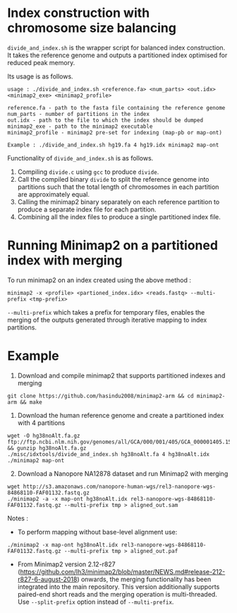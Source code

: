# Index construction with chromosome size balancing

`divide_and_index.sh` is the wrapper script for balanced index construction.
It takes the reference genome and outputs a partitioned index optimised for reduced peak memory.

Its usage is as follows.

```
usage : ./divide_and_index.sh <reference.fa> <num_parts> <out.idx> <minimap2_exe> <minimap2_profile>

reference.fa - path to the fasta file containing the reference genome
num_parts - number of partitions in the index
out.idx - path to the file to which the index should be dumped
minimap2_exe - path to the minimap2 executable
minimap2_profile - minimap2 pre-set for indexing (map-pb or map-ont)

Example : ./divide_and_index.sh hg19.fa 4 hg19.idx minimap2 map-ont

```

Functionality of `divide_and_index.sh` is as follows.
1. Compiling `divide.c` using `gcc` to produce `divide`.
2. Call the compiled binary `divide` to split the reference genome into partitions such that the total length of chromosomes in each partition are approximately equal.
3. Calling the minimap2 binary separately on each reference partition to produce a separate index file for each partition.
4. Combining all the index files to produce a single partitioned index file.


# Running Minimap2 on a partitioned index with merging

To run minimap2 on an index created using the above method :
```
minimap2 -x <profile> <partioned_index.idx> <reads.fastq> --multi-prefix <tmp-prefix>
```
`--multi-prefix` which takes a prefix for temporary files, enables the merging of the outputs generated through iterative mapping to index partitions.


# Example

1. Download and compile minimap2 that supports partitioned indexes and merging
```
git clone https://github.com/hasindu2008/minimap2-arm && cd minimap2-arm && make
```

1. Download the human reference genome and create a partitioned index with 4 partitions
```
wget -O hg38noAlt.fa.gz ftp://ftp.ncbi.nlm.nih.gov/genomes/all/GCA/000/001/405/GCA_000001405.15_GRCh38/seqs_for_alignment_pipelines.ucsc_ids/GCA_000001405.15_GRCh38_no_alt_analysis_set.fna.gz && gunzip hg38noAlt.fa.gz
./misc/idxtools/divide_and_index.sh hg38noAlt.fa 4 hg38noAlt.idx ./minimap2 map-ont
```

2. Download a Nanopore NA12878 dataset and run Minimap2 with merging
```
wget http://s3.amazonaws.com/nanopore-human-wgs/rel3-nanopore-wgs-84868110-FAF01132.fastq.gz
./minimap2 -a -x map-ont hg38noAlt.idx rel3-nanopore-wgs-84868110-FAF01132.fastq.gz --multi-prefix tmp > aligned_out.sam
```

Notes :

- To perform mapping without base-level alignment use:
```
./minimap2 -x map-ont hg38noAlt.idx rel3-nanopore-wgs-84868110-FAF01132.fastq.gz --multi-prefix tmp > aligned_out.paf
```
- From Minimap2 version 2.12-r827 (https://github.com/lh3/minimap2/blob/master/NEWS.md#release-212-r827-6-august-2018) onwards, the merging functionality has been integrated into the main repository. This version additionally supports paired-end short reads and the merging operation is multi-threaded. Use `--split-prefix` option instead of `--multi-prefix`.
